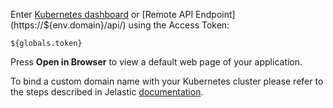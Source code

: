 Enter [Kubernetes dashboard](${globals.dashboardUrl}) or [Remote API Endpoint](https://${env.domain}/api/) using the Access Token:

   ```${globals.token}```  
   
Press **Open in Browser** to view a default web page of your application.  

To bind a custom domain name with your Kubernetes cluster please refer to the steps described in Jelastic [documentation](https://docs.jelastic.com/custom-domains).
